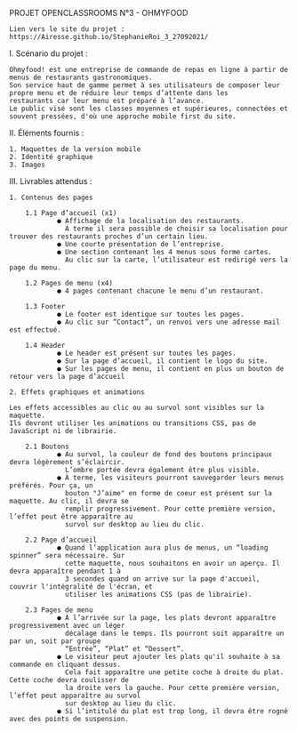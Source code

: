 PROJET OPENCLASSROOMS N°3 - OHMYFOOD


    Lien vers le site du projet : https://Airesse.github.io/StephanieRoi_3_27092021/


I. Scénario du projet :

    Ohmyfood! est une entreprise de commande de repas en ligne à partir de menus de restaurants gastronomiques.
    Son service haut de gamme permet à ses utilisateurs de composer leur propre menu et de réduire leur temps d’attente dans les
    restaurants car leur menu est préparé à l’avance. 
    Le public visé sont les classes moyennes et supérieures, connectées et souvent pressées, d'où une approche mobile first du site.

II. Éléments fournis :

    1. Maquettes de la version mobile
    2. Identité graphique
    3. Images

III. Livrables attendus :

    1. Contenus des pages
    
        1.1 Page d’accueil (x1)
                ● Affichage de la localisation des restaurants.
                  À terme il sera possible de choisir sa localisation pour trouver des restaurants proches d’un certain lieu.
                ● Une courte présentation de l’entreprise.
                ● Une section contenant les 4 menus sous forme cartes.
                  Au clic sur la carte, l’utilisateur est redirigé vers la page du menu.
                
        1.2 Pages de menu (x4)
                ● 4 pages contenant chacune le menu d’un restaurant.
                
        1.3 Footer
                ● Le footer est identique sur toutes les pages.
                ● Au clic sur “Contact”, un renvoi vers une adresse mail est effectué.
                
        1.4 Header
                ● Le header est présent sur toutes les pages.
                ● Sur la page d’accueil, il contient le logo du site.
                ● Sur les pages de menu, il contient en plus un bouton de retour vers la page d’accueil
    
    2. Effets graphiques et animations
    
    Les effets accessibles au clic ou au survol sont visibles sur la maquette. 
    Ils devront utiliser les animations ou transitions CSS, pas de JavaScript ni de librairie.
    
        2.1 Boutons
                ● Au survol, la couleur de fond des boutons principaux devra légèrement s’éclaircir.
                  L’ombre portée devra également être plus visible.
                ● À terme, les visiteurs pourront sauvegarder leurs menus préférés. Pour ça, un
                  bouton "J’aime" en forme de coeur est présent sur la maquette. Au clic, il devra se
                  remplir progressivement. Pour cette première version, l’effet peut être apparaître au
                  survol sur desktop au lieu du clic.
                  
        2.2 Page d’accueil
                ● Quand l’application aura plus de menus, un “loading spinner” sera nécessaire. Sur
                  cette maquette, nous souhaitons en avoir un aperçu. Il devra apparaître pendant 1 à
                  3 secondes quand on arrive sur la page d'accueil, couvrir l'intégralité de l'écran, et
                  utiliser les animations CSS (pas de librairie). 
                  
        2.3 Pages de menu
                ● À l’arrivée sur la page, les plats devront apparaître progressivement avec un léger
                  décalage dans le temps. Ils pourront soit apparaître un par un, soit par groupe
                  “Entrée”, “Plat” et “Dessert”.
                ● Le visiteur peut ajouter les plats qu'il souhaite à sa commande en cliquant dessus.
                  Cela fait apparaître une petite coche à droite du plat. Cette coche devra coulisser de
                  la droite vers la gauche. Pour cette première version, l’effet peut apparaître au survol
                  sur desktop au lieu du clic. 
                ● Si l’intitulé du plat est trop long, il devra être rogné avec des points de suspension.
